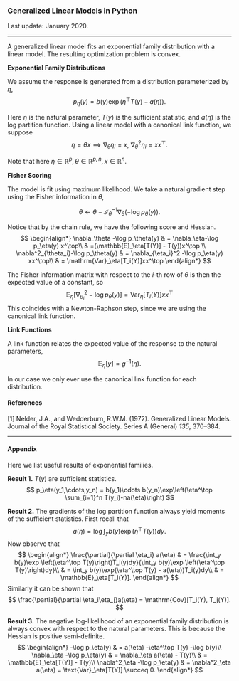 ### Generalized Linear Models in Python

Last update: January 2020.

---

A generalized linear model fits an exponential family distribution with a linear model. The resulting optimization problem is convex.

**Exponential Family Distributions**

We assume the response is generated from a distribution parameterized by $\eta$,
$$
p_\eta(y) = b(y)\exp(\eta^\top T(y) - a(\eta)).
$$


Here $\eta$ is the natural parameter, $T(y)$ is the sufficient statistic, and $a(\eta)$ is the log partition function. Using a linear model with a canonical link function, we suppose 
$$
\eta = \theta x \implies \nabla_\theta \eta_i = x,\ \nabla^2_\theta \eta_i = xx^\top.
$$


Note that here $\eta \in\mathbb{R}^p, \theta\in\mathbb{R}^{p,n},x\in\mathbb{R}^n$. 

**Fisher Scoring**

The model is fit using maximum likelihood. We take a natural gradient step using the Fisher information in $\theta$,

$$
\theta \leftarrow \theta - \mathcal{I}_\theta^{-1}\nabla_\theta \left(-\log p_\theta(y)\right).
$$


Notice that by the chain rule, we have the following score and Hessian.
$$
\begin{align*}
\nabla_\theta -\log p_\theta(y) & = \nabla_\eta-\log p_\eta(y) x^\top\\
& =(\mathbb{E}_\eta[T(Y)] - T(y))x^\top \\
\nabla^2_{\theta_i}-\log p_\theta(y) & = \nabla_{\eta_i}^2 -\log p_\eta(y) xx^\top\\
& = \mathrm{Var}_\eta[T_i(Y)]xx^\top
\end{align*}
$$


The Fisher information matrix with respect to the $i$-th row of $\theta$ is then the expected value of a constant, so
$$
\mathbb{E}_\eta[\nabla^2_{\theta_i} -\log p_\theta(y)] = \mathrm{Var}_\eta[T_i(Y)]x x^\top
$$
This coincides with a Newton-Raphson step, since we are using the canonical link function.



**Link Functions**

A link function relates the expected value of the response to the natural parameters,
$$
\mathbb{E}_{\eta}[y] = g^{-1}(\eta).
$$

In our case we only ever use the canonical link function for each distribution.

#### References

[1] Nelder, J.A., and Wedderburn, R.W.M. (1972). Generalized Linear Models. Journal of the Royal Statistical Society. Series A (General) *135*, 370–384.

---

#### Appendix

Here we list useful results of exponential families.

**Result 1.** $T(y)$ are sufficient statistics. 
$$
p_\eta(y_1,\cdots,y_n) = b(y_1)\cdots b(y_n)\exp\left(\eta^\top \sum_{i=1}^n T(y_i)-na(\eta)\right)
$$


**Result 2.** The gradients of the log partition function always yield moments of the sufficient statistics. First recall that
$$
a(\eta) = \log \int_y b(y)\exp \left(\eta^\top T(y)\right)dy.
$$
Now observe that
$$
\begin{align*}
\frac{\partial}{\partial \eta_i} a(\eta) & = \frac{\int_y b(y)\exp \left(\eta^\top T(y)\right)T_i(y)dy}{\int_y b(y)\exp \left(\eta^\top T(y)\right)dy}\\
& = \int_y b(y)\exp(\eta^\top T(y) - a(\eta))T_i(y)dy\\
& = \mathbb{E}_\eta[T_i(Y)].
\end{align*}
$$
Similarly it can be shown that 
$$
\frac{\partial}{\partial \eta_i\eta_j}a(\eta) = \mathrm{Cov}[T_i(Y), T_j(Y)].
$$


**Result 3.** The negative log-likelihood of an exponential family distribution is always convex with respect to the natural parameters. This is because the Hessian is positive semi-definite.
$$
\begin{align*}
-\log p_\eta(y) & = a(\eta) -\eta^\top T(y) -\log b(y)\\
\nabla_\eta -\log p_\eta(y) & = \nabla_\eta a(\eta) - T(y)\\
                            & = \mathbb{E}_\eta[T(Y)] - T(y)\\
\nabla^2_\eta -\log p_\eta(y) & = \nabla^2_\eta a(\eta) = \text{Var}_\eta[T(Y)] \succeq 0.
\end{align*}
$$
